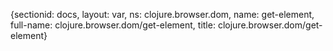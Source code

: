 {sectionid: docs, layout: var, ns: clojure.browser.dom, name: get-element, full-name: clojure.browser.dom/get-element,
  title: clojure.browser.dom/get-element}
